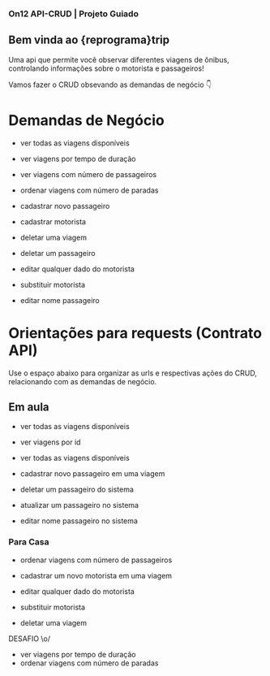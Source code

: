 ### On12 API-CRUD | Projeto Guiado

## Bem vinda ao {reprograma}trip
Uma api que permite você observar diferentes viagens de ônibus, controlando informações sobre o motorista e passageiros!<br />

Vamos fazer o CRUD obsevando as demandas de negócio :point_down:

# Demandas de Negócio

- ver todas as viagens disponíveis<br />
- ver viagens por tempo de duração<br />
- ver viagens com número de passageiros<br />
- ordenar viagens com número de paradas<br />

- cadastrar novo passageiro<br />
- cadastrar motorista<br />

- deletar uma viagem<br />
- deletar um passageiro<br />

- editar qualquer dado do motorista<br />
- substituir motorista<br />
- editar nome passageiro

# Orientações para requests (Contrato API)
Use o espaço abaixo para organizar as urls e respectivas ações do CRUD, relacionando com as demandas de negócio.<br />

## Em aula
- ver todas as viagens disponíveis<br />

- ver viagens por id<br />

- ver todas as viagens disponíveis<br />

- cadastrar novo passageiro em uma viagem<br />

- deletar um passageiro do sistema<br />

- atualizar um passageiro no sistema<br />

- editar nome passageiro no sistema<br />
 

### Para Casa
- ordenar viagens com número de passageiros<br />
- cadastrar um novo motorista em uma viagem<br />

- editar qualquer dado do motorista<br />
- substituir motorista<br />

- deletar uma viagem<br />

DESAFIO \o/<br />
- ver viagens por tempo de duração<br />
- ordenar viagens com número de paradas<br />

